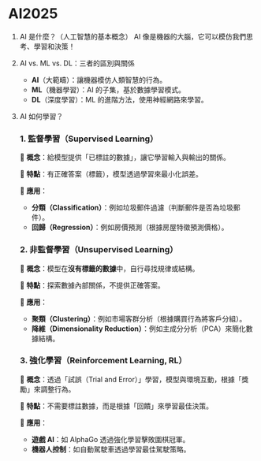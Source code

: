 # AI2025

1. AI 是什麼？（人工智慧的基本概念）
    AI 像是機器的大腦，它可以模仿我們思考、學習和決策！
   
2. AI vs. ML vs. DL：三者的區別與關係
    - **AI**（大範疇）：讓機器模仿人類智慧的行為。
    - **ML**（機器學習）：AI 的子集，基於數據學習模式。
    - **DL**（深度學習）：ML 的進階方法，使用神經網路來學習。

3. AI 如何學習？
   ### 1. **監督學習（Supervised Learning）**

    🔹 **概念**：給模型提供「已標註的數據」，讓它學習輸入與輸出的關係。

    🔹 **特點**：有正確答案（標籤），模型透過學習來最小化誤差。

    🔹 **應用**：

      - **分類（Classification）**：例如垃圾郵件過濾（判斷郵件是否為垃圾郵件）。
      - **回歸（Regression）**：例如房價預測（根據房屋特徵預測價格）。

    ### 2. **非監督學習（Unsupervised Learning）**

    🔹 **概念**：模型在**沒有標籤的數據**中，自行尋找規律或結構。

    🔹 **特點**：探索數據內部關係，不提供正確答案。

    🔹 **應用**：

      - **聚類（Clustering）**：例如市場客群分析（根據購買行為將客戶分組）。
      - **降維（Dimensionality Reduction）**：例如主成分分析（PCA）來簡化數據結構。

    ### 3. **強化學習（Reinforcement Learning, RL）**    

    🔹 **概念**：透過「試誤（Trial and Error）」學習，模型與環境互動，根據「獎勵」來調整行為。

    🔹 **特點**：不需要標註數據，而是根據「回饋」來學習最佳決策。

    🔹 **應用**：

      - **遊戲 AI**：如 AlphaGo 透過強化學習擊敗圍棋冠軍。
      - **機器人控制**：如自動駕駛車透過學習最佳駕駛策略。
